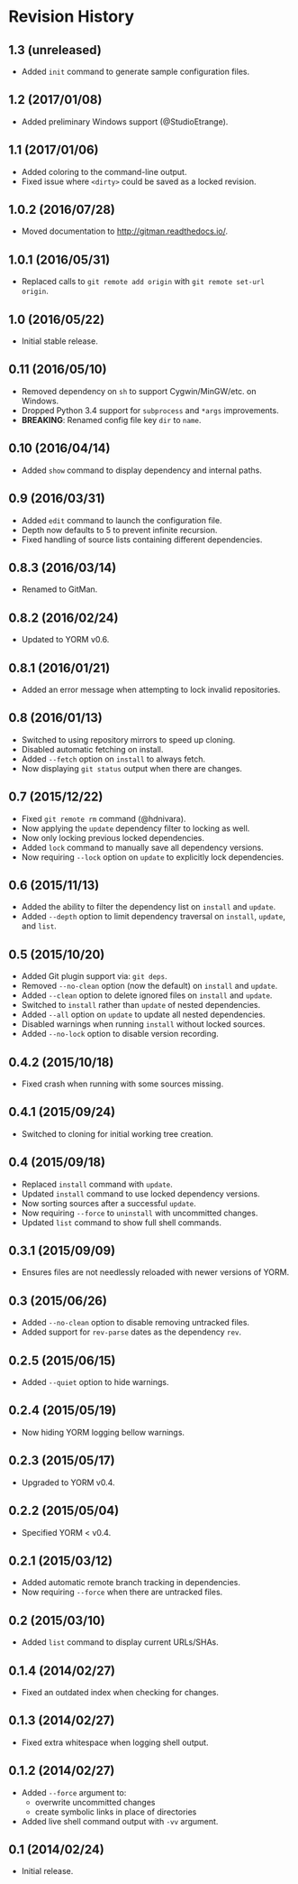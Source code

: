 # Revision History

## 1.3 (unreleased)

- Added `init` command to generate sample configuration files.

## 1.2 (2017/01/08)

- Added preliminary Windows support (@StudioEtrange).

## 1.1 (2017/01/06)

- Added coloring to the command-line output.
- Fixed issue where `<dirty>` could be saved as a locked revision.

## 1.0.2 (2016/07/28)

- Moved documentation to http://gitman.readthedocs.io/.

## 1.0.1 (2016/05/31)

- Replaced calls to `git remote add origin` with `git remote set-url origin`.

## 1.0 (2016/05/22)

- Initial stable release.

## 0.11 (2016/05/10)

- Removed dependency on `sh` to support Cygwin/MinGW/etc. on Windows.
- Dropped Python 3.4 support for `subprocess` and `*args` improvements.
- **BREAKING**: Renamed config file key `dir` to `name`.

## 0.10 (2016/04/14)

- Added `show` command to display dependency and internal paths.

## 0.9 (2016/03/31)

- Added `edit` command to launch the configuration file.
- Depth now defaults to 5 to prevent infinite recursion.
- Fixed handling of source lists containing different dependencies.

## 0.8.3 (2016/03/14)

- Renamed to GitMan.

## 0.8.2 (2016/02/24)

- Updated to YORM v0.6.

## 0.8.1 (2016/01/21)

- Added an error message when attempting to lock invalid repositories.

## 0.8 (2016/01/13)

- Switched to using repository mirrors to speed up cloning.
- Disabled automatic fetching on install.
- Added `--fetch` option on `install` to always fetch.
- Now displaying `git status` output when there are changes.

## 0.7 (2015/12/22)

- Fixed `git remote rm` command (@hdnivara).
- Now applying the `update` dependency filter to locking as well.
- Now only locking previous locked dependencies.
- Added `lock` command to manually save all dependency versions.
- Now requiring `--lock` option on `update` to explicitly lock dependencies.

## 0.6 (2015/11/13)

- Added the ability to filter the dependency list on `install` and `update`.
- Added `--depth` option to limit dependency traversal on `install`, `update`, and `list`.

## 0.5 (2015/10/20)

- Added Git plugin support via: `git deps`.
- Removed `--no-clean` option (now the default) on `install` and `update`.
- Added `--clean` option to delete ignored files on `install` and `update`.
- Switched to `install` rather than `update` of nested dependencies.
- Added `--all` option on `update` to update all nested dependencies.
- Disabled warnings when running `install` without locked sources.
- Added `--no-lock` option to disable version recording.

## 0.4.2 (2015/10/18)

- Fixed crash when running with some sources missing.

## 0.4.1 (2015/09/24)

- Switched to cloning for initial working tree creation.

## 0.4 (2015/09/18)

- Replaced `install` command with `update`.
- Updated `install` command to use locked dependency versions.
- Now sorting sources after a successful `update`.
- Now requiring `--force` to `uninstall` with uncommitted changes.
- Updated `list` command to show full shell commands.

## 0.3.1 (2015/09/09)

- Ensures files are not needlessly reloaded with newer versions of YORM.

## 0.3 (2015/06/26)

- Added `--no-clean` option to disable removing untracked files.
- Added support for `rev-parse` dates as the dependency `rev`.

## 0.2.5 (2015/06/15)

- Added `--quiet` option to hide warnings.

## 0.2.4 (2015/05/19)

- Now hiding YORM logging bellow warnings.

## 0.2.3 (2015/05/17)

- Upgraded to YORM v0.4.

## 0.2.2 (2015/05/04)

- Specified YORM < v0.4.

## 0.2.1 (2015/03/12)

- Added automatic remote branch tracking in dependencies.
- Now requiring `--force` when there are untracked files.

## 0.2 (2015/03/10)

- Added `list` command to display current URLs/SHAs.

## 0.1.4 (2014/02/27)

- Fixed an outdated index when checking for changes.

## 0.1.3 (2014/02/27)

- Fixed extra whitespace when logging shell output.

## 0.1.2 (2014/02/27)

- Added `--force` argument to:
    - overwrite uncommitted changes
    - create symbolic links in place of directories
- Added live shell command output with `-vv` argument.

## 0.1 (2014/02/24)

- Initial release.
